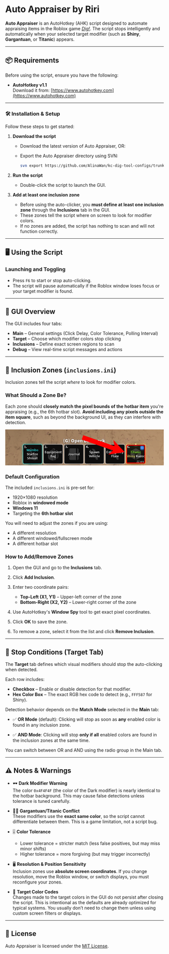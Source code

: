 # Auto Appraiser by Riri

**Auto Appraiser** is an AutoHotkey (AHK) script designed to automate appraising items in the Roblox game [*Dig!*](https://www.roblox.com/games/126244816328678). The script stops intelligently and automatically when your selected target modifier (such as **Shiny**, **Gargantuan**, or **Titanic**) appears.

---

## 📦 Requirements

Before using the script, ensure you have the following:

* **AutoHotkey v1.1**  
  Download it from: [https://www.autohotkey.com](https://www.autohotkey.com)

---

### 🛠️ Installation & Setup

Follow these steps to get started:

1. **Download the script**

   * Download the latest version of Auto Appraiser, OR:
   * Export the Auto Appraiser directory using SVN:

     ```bash
     svn export https://github.com/AlinaWan/kc-dig-tool-configs/trunk/KC-Tool-Suite/auto-appraiser
     ```

2. **Run the script**

   * Double-click the script to launch the GUI.

3. **Add at least one inclusion zone**

   * Before using the auto-clicker, you **must define at least one inclusion zone** through the **Inclusions** tab in the GUI.
   * These zones tell the script where on screen to look for modifier colors.
   * If no zones are added, the script has nothing to scan and will not function correctly.

---

## 🖥️ Using the Script

### Launching and Toggling

* Press `F6` to start or stop auto-clicking.
* The script will pause automatically if the Roblox window loses focus or your target modifier is found.

---

## 🧭 GUI Overview

The GUI includes four tabs:

* **Main** – General settings (Click Delay, Color Tolerance, Polling Interval)
* **Target** – Choose which modifier colors stop clicking
* **Inclusions** – Define exact screen regions to scan
* **Debug** – View real-time script messages and actions

---

## 🎯 Inclusion Zones (`inclusions.ini`)

Inclusion zones tell the script *where* to look for modifier colors.

### What Should a Zone Be?

Each zone should **closely match the pixel bounds of the hotbar item** you're appraising (e.g., the 6th hotbar slot).
**Avoid including any pixels outside the item square**, such as beyond the background UI, as they can interfere with detection.  

![Example Inclusion](example_inclusion.png)

### Default Configuration

The included `inclusions.ini` is pre-set for:

* 1920×1080 resolution
* Roblox in **windowed mode**
* **Windows 11**
* Targeting the **6th hotbar slot**

You will need to adjust the zones if you are using:

* A different resolution
* A different windowed/fullscreen mode
* A different hotbar slot

### How to Add/Remove Zones

1. Open the GUI and go to the **Inclusions** tab.
2. Click **Add Inclusion**.
3. Enter two coordinate pairs:

   * **Top-Left (X1, Y1)** – Upper-left corner of the zone
   * **Bottom-Right (X2, Y2)** – Lower-right corner of the zone

4. Use AutoHotkey's **Window Spy** tool to get exact pixel coordinates.
5. Click **OK** to save the zone.
6. To remove a zone, select it from the list and click **Remove Inclusion**.

---

## 🎨 Stop Conditions (Target Tab)

The **Target** tab defines which visual modifiers should stop the auto-clicking when detected.

Each row includes:

* **Checkbox** – Enable or disable detection for that modifier.
* **Hex Color Box** – The exact RGB hex code to detect (e.g., `FFF587` for Shiny).

Detection behavior depends on the **Match Mode** selected in the **Main** tab:

* ✅ **OR Mode** (default):
  Clicking will stop as soon as **any** enabled color is found in any inclusion zone.

* ✅ **AND Mode**:
  Clicking will stop **only if all** enabled colors are found in the inclusion zones at the same time.

You can switch between OR and AND using the radio group in the Main tab.

---

## ⚠️ Notes & Warnings

* 🕶️ **Dark Modifier Warning**  
  The color `0x4F4F4F` (the color of the Dark modifier) is nearly identical to the hotbar background. This may cause false detections unless tolerance is tuned carefully.

* 🧍‍♂️ **Gargantuan/Titanic Conflict**  
  These modifiers use the **exact same color**, so the script cannot differentiate between them. This is a game limitation, not a script bug.

* 🎚️ **Color Tolerance**  

  * Lower tolerance = stricter match (less false positives, but may miss minor shifts)
  * Higher tolerance = more forgiving (but may trigger incorrectly)

* 🖥️ **Resolution & Position Sensitivity**  
  Inclusion zones use **absolute screen coordinates**.
  If you change resolution, move the Roblox window, or switch displays, you must reconfigure your zones.

* 🎨 **Target Color Codes**  
  Changes made to the target colors in the GUI do not persist after closing the script. This is intentional as the defaults are already optimized for typical systems.
  You usually don’t need to change them unless using custom screen filters or displays.

---

## 📄 License

Auto Appraiser is licensed under the [MIT License](LICENSE).
